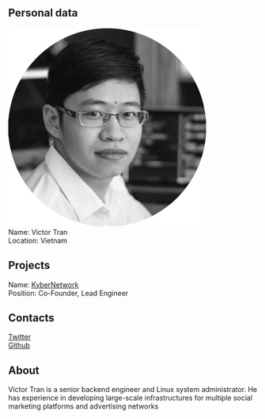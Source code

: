 ## Personal data
![ photo](photo/victor_tran.png)  
Name: Victor Tran  
Location: Vietnam  
## Projects 
Name: [KyberNetwork](../projects/kybernetwork.md)  
Position: Co-Founder, Lead Engineer
## Contacts
[Twitter](https://twitter.com/vutran54)  
[Github](https://github.com/tranvictor)
## About
Victor Tran is a senior backend engineer and Linux system administrator. He has experience in developing large-scale infrastructures for multiple social marketing platforms and advertising networks
